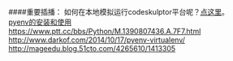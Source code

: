 ####重要插播：
如何在本地模拟运行codeskulptor平台呢？[点这里](https://github.com/OpenMindClub/OMOOC.py/wiki/codeskulptor_in_local)。  
[pyenv的安装和使用](http://v2in.com/pyenv-installation-and-usage.html)  
https://www.ptt.cc/bbs/Python/M.1390807436.A.7F7.html  
http://www.darkof.com/2014/10/17/pyenv-virtualenv/  
http://mageedu.blog.51cto.com/4265610/1413305
